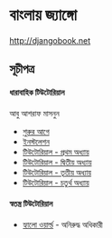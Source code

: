 # বাংলায় জ্যাঙ্গো
<a href="http://djangobook.net">http://djangobook.net</a>


## সূচীপত্র 

#### ধারাবাহিক টিউটোরিয়াল
আবু আশরাফ মাসনুন
<br/>

* <a href="Introduction.md">শুরুর আগে</a>
* <a href="Installation.md">ইনস্টলেশন</a>
* <a href="Tutorial/Part1.md">টিউটোরিয়াল - প্রথম অধ্যায়</a>
* <a href="Tutorial/Part2.md">টিউটোরিয়াল - দ্বিতীয় অধ্যায়</a>
* <a href="Tutorial/Part3.md">টিউটোরিয়াল - তৃতীয় অধ্যায়</a>
* <a href="Tutorial/Part4.md">টিউটোরিয়াল - চতুর্থ অধ্যায়</a>


#### স্বতন্ত্র টিউটোরিয়াল 
* <a href="Cookbook/AniruddhaHelloWorld.md">হ্যালো ওয়ার্ল্ড</a> - অনিরুদ্ধ অধিকারী 